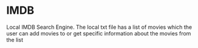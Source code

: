 # IMDB
Local IMDB Search Engine.
The local txt file has a list of movies which the user can add movies to or get specific information about the movies from the list

